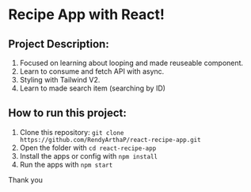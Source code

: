 # Recipe App with React!

## Project Description:
1. Focused on learning about looping and made reuseable component.
2. Learn to consume and fetch API with async.
3. Styling with Tailwind V2.
4. Learn to made search item (searching by ID)

## How to run this project:
1. Clone this repository: `git clone https://github.com/RendyArthaP/react-recipe-app.git`
2. Open the folder with `cd react-recipe-app`
3. Install the apps or config with `npm install`
4. Run the apps with `npm start`

Thank you
